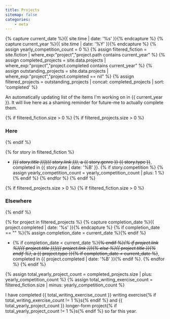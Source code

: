 ```yaml
---
title: Projects
sitemap: false
categories:
    - meta
---
```

{% capture current_date %}{{ site.time | date: '%s' }}{% endcapture %}
{% capture current_year %}{{ site.time | date: '%Y' }}{% endcapture %}
{% assign yearly_competition_count = 0 %}
{% assign filtered_fiction = site.fiction | where_exp:"project","project.path contains current_year" %}
{% assign completed_projects = site.data.projects | where_exp:"project","project.completed contains current_year" %}
{% assign outstanding_projects = site.data.projects | where_exp:"project","project.completed == nil" %}
{% assign filtered_projects = outstanding_projects | concat: completed_projects | sort: 'completed' %}

An automatically updating list of the items I'm working on in {{ current_year }}. It will live here as a shaming reminder for future-me to actually complete them.

<!-- Projects published on the site -->
{% if filtered_fiction.size > 0 %}
{% if filtered_projects.size > 0 %}
### Here
{% endif %}

  {% for story in filtered_fiction %}
  - ~~_[{{ story.title }}]({{ story.link }})_, a {{ story.genre }} {{ story.type }}~~, completed in {{ story.date | date: '%B' }}.
  {% if story.competition %}
  {% assign yearly_competition_count = yearly_competition_count | plus: 1 %}
  {% endif %}
  {% endfor %}
{% endif %}

<!-- Projects not published on the site -->
{% if filtered_projects.size > 0 %}
{% if filtered_fiction.size > 0 %}
### Elsewhere
{% endif %}

  {% for project in filtered_projects %}
  {% capture completion_date %}{{ project.completed | date: '%s' }}{% endcapture %}
  {% if completion_date == "" %}{% assign completion_date = current_date %}{% endif %}
  - {% if completion_date < current_date %}~~{% endif %}_{% if project.link %}[{{ project.title }}]({{ project.link }}){% else %}{{ project.title }}{% endif %}_, a {{ project.type }}{% if completion_date < current_date %}~~, completed in {{ project.completed | date: '%B' }}{% endif %}.
  {% endfor %}
{% endif %}

<!-- Shame counter -->
{% assign total_yearly_project_count = completed_projects.size | plus: yearly_competition_count %}
{% assign total_writing_exercise_count = filtered_fiction.size | minus: yearly_competition_count %}

I have completed {{ total_writing_exercise_count }} writing exercise{% if total_writing_exercise_count != 1 %}s{% endif %} and {{ total_yearly_project_count }} longer-form project{% if total_yearly_project_count != 1 %}s{% endif %} so far this year.
